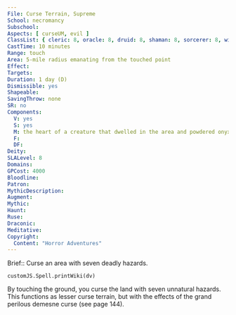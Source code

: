 ```yaml
---
File: Curse Terrain, Supreme
School: necromancy
Subschool: 
Aspects: [ curseUM, evil ]
ClassList: { cleric: 8, oracle: 8, druid: 8, shaman: 8, sorcerer: 8, wizard: 8, witch: 8 }
CastTime: 10 minutes
Range: touch
Area: 5-mile radius emanating from the touched point
Effect: 
Targets: 
Duration: 1 day (D)
Dismissible: yes
Shapeable: 
SavingThrow: none
SR: no
Components:
  V: yes
  S: yes
  M: the heart of a creature that dwelled in the area and powdered onyx worth 4,000 gp
  F: 
  DF: 
Deity: 
SLALevel: 8
Domains: 
GPCost: 4000
Bloodline: 
Patron: 
MythicDescription: 
Augment: 
Mythic: 
Haunt: 
Ruse: 
Draconic: 
Meditative: 
Copyright:
  Content: "Horror Adventures"
---
```

Brief:: Curse an area with seven deadly hazards.

```dataviewjs
customJS.Spell.printWiki(dv)
```

By touching the ground, you curse the land with seven unnatural hazards. This functions as lesser curse terrain, but with the effects of the grand perilous demesne curse (see page 144).
